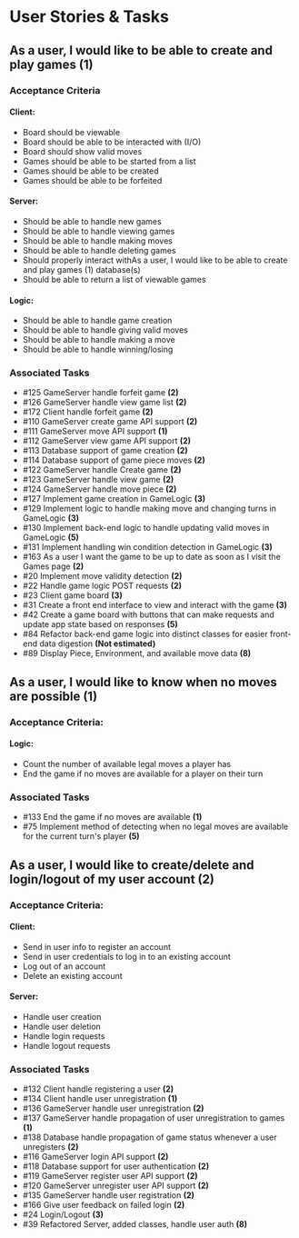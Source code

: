 # User Stories & Tasks

## As a user, I would like to be able to create and play games (1)
### Acceptance Criteria
#### Client:
* Board should be viewable
* Board should be able to be interacted with (I/O)
* Board should show valid moves
* Games should be able to be started from a list
* Games should be able to be created
* Games should be able to be forfeited

#### Server:
* Should be able to handle new games
* Should be able to handle viewing games
* Should be able to handle making moves
* Should be able to handle deleting games
* Should properly interact withAs a user, I would like to be able to create and play games (1) database(s)
* Should be able to return a list of viewable games

#### Logic:
* Should be able to handle game creation
* Should be able to handle giving valid moves
* Should be able to handle making a move
* Should be able to handle winning/losing

### Associated Tasks 
* #125 GameServer handle forfeit game **(2)**
* #126 GameServer handle view game list **(2)**
* #172 Client handle forfeit game **(2)**
* #110 GameServer create game API support **(2)**
* #111 GameServer move API support **(1)**
* #112 GameServer view game API support **(2)**
* #113 Database support of game creation **(2)**
* #114 Database support of game piece moves **(2)**
* #122 GameServer handle Create game **(2)**
* #123 GameServer handle view game **(2)**
* #124 GameServer handle move piece **(2)**
* #127 Implement game creation in GameLogic **(3)**
* #129 Implement logic to handle making move and changing turns in GameLogic **(3)**
* #130 Implement back-end logic to handle updating valid moves in GameLogic **(5)**
* #131 Implement handling win condition detection in GameLogic **(3)**
* #163 As a user I want the game to be up to date as soon as I visit the Games page **(2)**
* #20 Implement move validity detection **(2)**
* #22 Handle game logic POST requests **(2)**
* #23 Client game board **(3)**
* #31 Create a front end interface to view and interact with the game **(3)**
* #42 Create a game board with buttons that can make requests and update app state based on responses **(5)**
* #84 Refactor back-end game logic into distinct classes for easier front-end data digestion **(Not estimated)**
* #89 Display Piece, Environment, and available move data **(8)**


## As a user, I would like to know when no moves are possible (1)
### Acceptance Criteria:
#### Logic:
* Count the number of available legal moves a player has
* End the game if no moves are available for a player on their turn

### Associated Tasks
* #133
End the game if no moves are available **(1)**
* #75
Implement method of detecting when no legal moves are available for the current turn's player **(5)**

## As a user, I would like to create/delete and login/logout of my user account (2)
### Acceptance Criteria:
#### Client:
* Send in user info to register an account
* Send in user credentials to log in to an existing account
* Log out of an account
* Delete an existing account

#### Server:
* Handle user creation
* Handle user deletion
* Handle login requests
* Handle logout requests

### Associated Tasks
* #132 Client handle registering a user **(2)**
* #134 Client handle user unregistration **(1)**
* #136 GameServer handle user unregistration **(2)**
* #137 GameServer handle propagation of user unregistration to games **(1)**
* #138 Database handle propagation of game status whenever a user unregisters **(2)**
* #116 GameServer login API support **(2)**
* #118 Database support for user authentication **(2)**
* #119 GameServer register user API support **(2)**
* #120 GameServer unregister user API support **(2)**
* #135 GameServer handle user registration **(2)**
* #166 Give user feedback on failed login **(2)**
* #24 Login/Logout **(3)**
* #39 Refactored Server, added classes, handle user auth **(8)**
